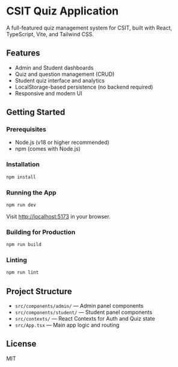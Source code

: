# CSIT Quiz Application

A full-featured quiz management system for CSIT, built with React, TypeScript, Vite, and Tailwind CSS.

## Features
- Admin and Student dashboards
- Quiz and question management (CRUD)
- Student quiz interface and analytics
- LocalStorage-based persistence (no backend required)
- Responsive and modern UI

## Getting Started

### Prerequisites
- Node.js (v18 or higher recommended)
- npm (comes with Node.js)

### Installation
```bash
npm install
```

### Running the App
```bash
npm run dev
```
Visit [http://localhost:5173](http://localhost:5173) in your browser.

### Building for Production
```bash
npm run build
```

### Linting
```bash
npm run lint
```

## Project Structure
- `src/components/admin/` — Admin panel components
- `src/components/student/` — Student panel components
- `src/contexts/` — React Contexts for Auth and Quiz state
- `src/App.tsx` — Main app logic and routing

## License
MIT

